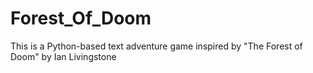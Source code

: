 # Forest_Of_Doom
This is a Python-based text adventure game inspired by "The Forest of Doom" by Ian Livingstone
